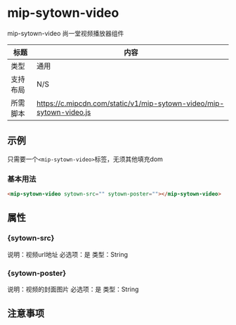 # mip-sytown-video

mip-sytown-video 尚一堂视频播放器组件

标题|内容
----|----
类型|通用
支持布局|N/S
所需脚本|https://c.mipcdn.com/static/v1/mip-sytown-video/mip-sytown-video.js

## 示例

只需要一个`<mip-sytown-video>`标签，无须其他填充dom

### 基本用法
```html
<mip-sytown-video sytown-src="" sytown-poster=""></mip-sytown-video>
```

## 属性

### {sytown-src}

说明：视频url地址
必选项：是
类型：String

### {sytown-poster}

说明：视频的封面图片
必选项：是
类型：String

## 注意事项

